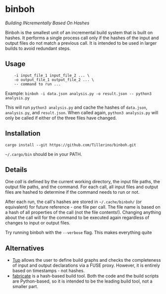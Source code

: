 # binboh

_Building INcrementally Based On Hashes_

Binboh is the smallest unit of an incremental build system that is built on hashes.
It performs a single process call only if the hashes of the input and output files do not match a previous call.
It is intended to be used in larger builds to avoid redundant steps.

## Usage

```binboh \
    -i input_file_1 input_file_2 ... \
    -o output_file_1 output_file_2 ... \
    -- command to run ...
```

Example: `binboh -i data.json analysis.py -o result.json -- python3 analysis.py`

This will run `python3 analysis.py` and cache the hashes of `data.json`, `analysis.py`, and `result.json`.
When called again, `python3 analysis.py` will only be called if either of the three files have changed.

## Installation

`cargo install --git https://github.com/Tillerino/binboh.git`

`~/.cargo/bin` should be in your PATH.

## Details

One _call_ is defined by the current working directory, the input file paths, the output file paths, and the command.
For each call, all input files and output files are hashed to determine if the command needs to run or not.

After each run, the call's hashes are stored in `~/.cache/binboh/` (or equivalent) for future reference - one file per call.
The file name is based on a hash of all properties of the call (not the file contents!).
Changing anything about the call will for the command to be executed again regardless of changes to input or output files.

Try running binboh with the `--verbose` flag. This makes everything quite

## Alternatives

- [Tup](https://github.com/gittup/tup) allows the user to define build graphs and checks the completeness of input and output declarations via a FUSE proxy. However, it is entirely based on timestamps - not hashes.
- [fabricate](https://github.com/brushtechnology/fabricate) is a hash-based build tool. Both the code and the build scripts are Python-based, so it is intended to be the leading build tool, not a smaller part.


